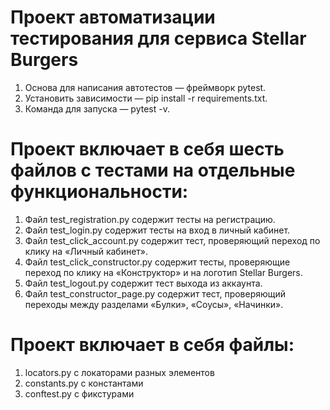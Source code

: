 # Проект автоматизации тестирования для сервиса Stellar Burgers
1. Основа для написания автотестов — фреймворк pytest.
2. Установить зависимости — pip install -r requirements.txt.
3. Команда для запуска — pytest -v. 

# Проект включает в себя шесть файлов с тестами на отдельные функциональности:
1. Файл test_registration.py содержит тесты на регистрацию.
2. Файл test_login.py содержит тесты на вход в личный кабинет.
3. Файл test_click_account.py содержит тест, проверяющий переход по клику на «Личный кабинет».
4. Файл test_click_constructor.py содержит тесты, проверяющие переход по клику на «Конструктор» и на логотип Stellar Burgers.
5. Файл test_logout.py содержит тест выхода из аккаунта.
6. Файл test_constructor_page.py содержит тест, проверяющий переходы между разделами «Булки», «Соусы», «Начинки».

# Проект включает в себя файлы:
1. locators.py с локаторами разных элементов
2. constants.py с константами
3. conftest.py с фикстурами